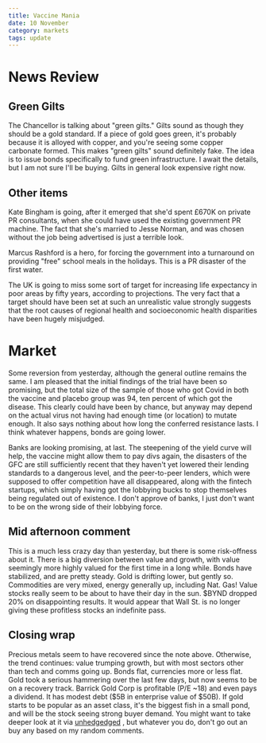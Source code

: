 ```yaml
---
title: Vaccine Mania
date: 10 November
category: markets
tags: update
---
```


# News Review

## Green Gilts

The Chancellor is talking about "green gilts."
Gilts sound as  though they should be a gold standard.
If a piece of gold goes green, it's probably because it is alloyed with copper, and you're seeing some copper carbonate formed.
This makes "green gilts" sound definitely fake.
The idea is to issue bonds specifically to fund green infrastructure. 
I await the details, but I am not sure I'll be buying. Gilts in general look expensive right now.

## Other items

Kate Bingham is going, after it emerged that she'd spent &pound;670K on private PR consultants, when she could have used the existing government PR machine. The fact that she's married to Jesse Norman, and was chosen without the job being advertised is just a terrible look.

Marcus Rashford is a hero, for forcing the government into a turnaround on providing "free" school meals in the holidays.
This is a PR disaster of the first water.

The UK is going to miss some sort of target for increasing life expectancy in poor areas by fifty years, according to projections.
The very fact that a target should have been set at such an unrealistic value strongly suggests that the root causes of regional health and socioeconomic health disparities have been hugely misjudged.

# Market

Some reversion from yesterday, although the general outline remains the same.
I am pleased that the initial findings of the trial have been so promising, but the total size of the sample of those who got Covid in both the vaccine and placebo group was 94, ten percent of which got the disease. This clearly could have been by chance, but anyway may depend on the actual virus not having had enough time (or location) to mutate enough. It also says nothing about how long the conferred resistance lasts. 
I think whatever happens, bonds are going lower.

Banks are looking promising, at last. The steepening of the yield curve will help, the vaccine might allow them to pay divs again, the disasters of the GFC are still sufficiently recent that they haven't yet lowered their lending standards to a dangerous level, and the peer-to-peer lenders, which were supposed to offer competition have all disappeared, along with the fintech startups, which simply having got the lobbying bucks to stop themselves being regulated out of existence. I don't approve of banks, I just don't want to be on the wrong side of their lobbying force.

## Mid afternoon comment

This is a much less crazy day than yesterday, but there is some risk-offness about it.
There is a big diversion between value and growth, with value seemingly more highly valued for the first time in a long while.
Bonds have stabilized, and are pretty steady.
Gold is drifting lower, but gently so.
Commodities are very mixed, energy generally up, including Nat. Gas!
Value stocks really seem to be about to have their day in the sun.
$BYND dropped 20% on disappointing results. It would appear that Wall St. is no longer giving these profitless stocks an indefinite pass.

## Closing wrap

Precious metals seem to have recovered since the note above. 
Otherwise, the trend continues: value trumping growth, but with most sectors other than tech and comms going up.
Bonds flat, currencies more or less flat.
Gold took a serious hammering over the last few days, but now seems to be on a recovery track.
Barrick Gold Corp is profitable (P/E ~18) and even pays a dividend. It has modest debt ($5B in enterprise value of $50B).
If gold starts to be popular as an asset class, it's the biggest fish in a small pond, and will be the stock seeing strong buyer demand.
You might want to take deeper look at it via [unhedgedged](https://www.unhedged.com/companies/5c54888b453c8c631e62d206/GOLD/) , but whatever you do, don't go out an buy any based on my random comments.



